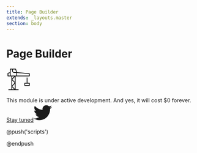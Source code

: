 ```yaml
---
title: Page Builder
extends: _layouts.master
section: body
---
```


<div class="flex items-end md:items-start">
  <h1 class="text-2xl md:text-5xl font-bold mr-5">Page Builder</h1>
  <svg
    xmlns="http://www.w3.org/2000/svg"
    width="64"
    height="64"
    viewBox="0 0 64 64"
    class="text-gray-900 opacity-0 transition-opacity transition-1000 transition-delay-250"
    id="crane"
  >
    <g
      stroke-linecap="round"
      stroke-linejoin="round"
      stroke-width="2"
      fill="currentColor"
      stroke="currentColor"
    >
      <rect
        x="48"
        y="42"
        width="12"
        height="6"
        fill="none"
        stroke-miterlimit="10"
        data-color="color-2"
      />
      <line
        x1="54"
        y1="28"
        x2="54"
        y2="42"
        fill="none"
        stroke-miterlimit="10"
        data-color="color-2"
      />
      <polyline
        points="23 23 23 59 14 59 14 23"
        fill="none"
        stroke="currentColor"
        stroke-miterlimit="10"
      />
      <line
        x1="6"
        y1="59"
        x2="31"
        y2="59"
        fill="none"
        stroke="currentColor"
        stroke-miterlimit="10"
      />
      <polyline
        points="27 14 60 17 60 23 4 23 4 16 10 14"
        fill="none"
        stroke="currentColor"
        stroke-miterlimit="10"
        data-cap="butt"
      />
      <line
        x1="23"
        y1="23"
        x2="14"
        y2="32"
        fill="none"
        stroke="currentColor"
        stroke-miterlimit="10"
        data-cap="butt"
      />
      <line
        x1="23"
        y1="41"
        x2="14"
        y2="50"
        fill="none"
        stroke="currentColor"
        stroke-miterlimit="10"
        data-cap="butt"
      />
      <line
        x1="23"
        y1="41"
        x2="14"
        y2="32"
        fill="none"
        stroke="currentColor"
        stroke-miterlimit="10"
        data-cap="butt"
      />
      <line
        x1="23"
        y1="59"
        x2="14"
        y2="50"
        fill="none"
        stroke="currentColor"
        stroke-miterlimit="10"
        data-cap="butt"
      />
      <polyline
        points="10 23 10 5 24 5 27 14 27 23"
        fill="none"
        stroke="currentColor"
        stroke-miterlimit="10"
      />
      <path
        d="M16,5v5a4,4,0,0,0,4,4h7"
        fill="none"
        stroke="currentColor"
        stroke-miterlimit="10"
        data-cap="butt"
      />
    </g>
  </svg>
</div>
<p>
  This module is under active development. And yes, it will cost
  <span class="font-bold">$<span id="price">0</span> forever.</span>
  <a href="#" target="_blank" class="text-indigo-700">Stay tuned</a
  ><svg
    xmlns="http://www.w3.org/2000/svg"
    width="48"
    height="48"
    viewBox="0 0 48 48"
    class="inline-block w-5 h-5 ml-2 text-indigo-600 -mt-px"
  >
    <path
      fill="currentColor"
      d="M48,9.11341c-1.76603,0.78322-3.66389,1.31268-5.65607,1.55067 c2.03332-1.21873,3.5948-3.14867,4.33001-5.44828c-1.90268,1.12855-4.01024,1.94811-6.25344,2.3898 c-1.79636-1.914-4.35574-3.10992-7.18805-3.10992c-5.43885,0-9.84807,4.40923-9.84807,9.84756 c0,0.77191,0.0871,1.5234,0.25495,2.24422c-8.1844-0.41065-15.4407-4.33121-20.29778-10.28923 C2.49387,7.75272,2.0083,9.44432,2.0083,11.24909c0,3.41649,1.73858,6.43073,4.38093,8.19676 c-1.61427-0.05109-3.13272-0.49415-4.4605-1.23177c-0.00069,0.04115-0.00084,0.08231-0.00084,0.1238 c0,4.77144,3.39452,8.75168,7.8996,9.6563c-0.82642,0.22494-1.69641,0.34532-2.5945,0.34532 c-0.63458,0-1.25149-0.06173-1.8528-0.17661c1.25319,3.91234,4.89001,6.75958,9.19929,6.83914 c-3.37036,2.64116-7.61654,4.21549-12.23032,4.21549C1.55427,39.21751,0.77036,39.17088,0,39.08 c4.35814,2.79408,9.53447,4.42431,15.09573,4.42431c18.11374,0,28.0189-15.00571,28.0189-28.01916 c0-0.42694-0.00959-0.85164-0.02846-1.27394C45.01011,12.82274,46.67978,11.08826,48,9.11341z"
    />
  </svg>
</p>

@push('scripts')
<script src="https://cdn.jsdelivr.net/npm/vivus@latest/dist/vivus.min.js"></script>
<script src="https://cdn.jsdelivr.net/npm/countup@1.8.2/dist/countUp.min.js"></script>
<script type="text/javascript">
  const illustrationId = 'crane';
  new Vivus(illustrationId, { duration: 100 });
  const illustrationClassList = document.getElementById(illustrationId)
    .classList;
  illustrationClassList.remove('opacity-0');
  illustrationClassList.add('opacity-100');
  new CountUp('price', 9999, 0, 2, 5).start();
</script>
@endpush
